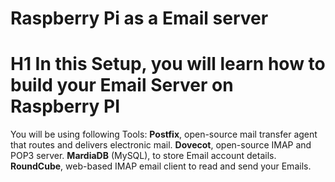 # Raspberry Pi as a Email server

# H1 In this Setup, you will learn how to build your Email Server on Raspberry PI

You will be using following Tools:
**Postfix**, open-source mail transfer agent that routes and delivers electronic mail.
**Dovecot**, open-source IMAP and POP3 server.
**MardiaDB** (MySQL), to store Email account details.
**RoundCube**, web-based IMAP email client to read and send your Emails.
